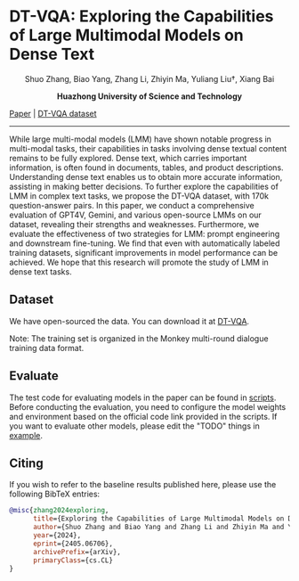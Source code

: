 # DT-VQA: Exploring the Capabilities of Large Multimodal Models on Dense Text

<div align="center">

Shuo Zhang, Biao Yang, Zhang Li, Zhiyin Ma, Yuliang Liu†, Xiang Bai

</div>

<div align="center">

<strong>Huazhong University of Science and Technology</strong>

</div>

<p align="center">

<a href="https://arxiv.org/abs/2405.06706">Paper</a> | <a href="https://huggingface.co/shuozhang2/DT-VQA">DT-VQA dataset</a>

<!-- | &nbsp&nbsp<a href="Monkey Model">Monkey Models</a>&nbsp ｜ &nbsp <a href="updating">Tutorial</a> -->

</p>

-----

While large multi-modal models (LMM) have shown notable progress in multi-modal tasks, their capabilities in tasks involving dense textual content remains to be fully explored. Dense text, which carries important information, is often found in documents, tables, and product descriptions. Understanding dense text enables us to obtain more accurate information, assisting in making better decisions. To further explore the capabilities of LMM in complex text tasks, we propose the DT-VQA dataset, with 170k question-answer pairs. In this paper, we conduct a comprehensive evaluation of GPT4V, Gemini, and various open-source LMMs on our dataset, revealing their strengths and weaknesses. Furthermore, we evaluate the effectiveness of two strategies for LMM: prompt engineering and downstream fine-tuning. We find that even with automatically labeled training datasets, significant improvements in model performance can be achieved. We hope that this research will promote the study of LMM in dense text tasks.


## Dataset

We have open-sourced the data. You can download it at [DT-VQA](https://huggingface.co/shuozhang2/DT-VQA).

Note: The training set is organized in the Monkey multi-round dialogue training data format.

## Evaluate

The test code for evaluating models in the paper can be found in [scripts](./scripts). Before conducting the evaluation, you need to configure the model weights and environment based on the official code link provided in the scripts. If you want to evaluate other models, please edit the "TODO" things in [example](./example.py).

## Citing

If you wish to refer to the baseline results published here, please use the following BibTeX entries:

```BibTeX
@misc{zhang2024exploring,
      title={Exploring the Capabilities of Large Multimodal Models on Dense Text}, 
      author={Shuo Zhang and Biao Yang and Zhang Li and Zhiyin Ma and Yuliang Liu and Xiang Bai},
      year={2024},
      eprint={2405.06706},
      archivePrefix={arXiv},
      primaryClass={cs.CL}
}
```